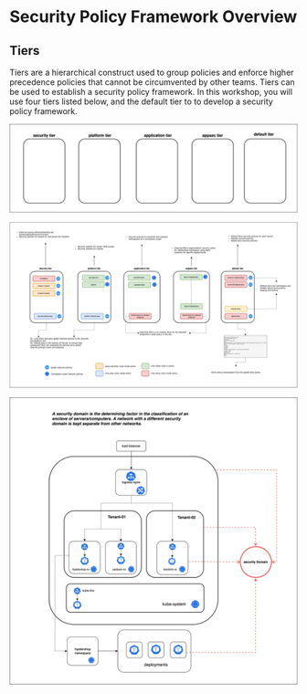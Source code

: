# Security Policy Framework Overview

## Tiers
Tiers are a hierarchical construct used to group policies and enforce higher precedence policies that cannot be circumvented by other teams. Tiers can be used to establish a security policy framework. In this workshop, you will use four tiers listed below, and the default tier to to develop a security policy framework. 


![tiers](images/security-policy-framework-tier-1.drawio.png)

![security policy framework](images/security-policy-framework.png)

![Security Domains](images/security-domains.png)

